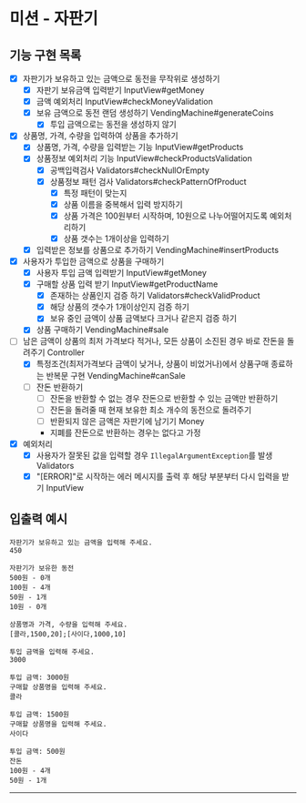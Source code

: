 # 미션 - 자판기

## 기능 구현 목록

- [x] 자판기가 보유하고 있는 금액으로 동전을 무작위로 생성하기
    - [x] 자판기 보유금액 입력받기 InputView#getMoney
    - [x] 금액 예외처리 InputView#checkMoneyValidation
    - [x] 보유 금액으로 동전 랜덤 생성하기 VendingMachine#generateCoins
        - [x] 투입 금액으로는 동전을 생성하지 않기
- [x] 상품명, 가격, 수량을 입력하여 상품을 추가하기
    - [x] 상품명, 가격, 수량을 입력받는 기능 InputView#getProducts
    - [x] 상품정보 예외처리 기능 InputView#checkProductsValidation
        - [x] 공백입력검사 Validators#checkNullOrEmpty
        - [x] 상품정보 패턴 검사 Validators#checkPatternOfProduct
            - [x] 특정 패턴이 맞는지
            - [x] 상품 이름을 중복해서 입력 방지하기
            - [x] 상품 가격은 100원부터 시작하며, 10원으로 나누어떨어지도록 예외처리하기
            - [x] 상품 갯수는 1개이상을 입력하기
    - [x] 입력받은 정보를 상품으로 추가하기 VendingMachine#insertProducts
- [x] 사용자가 투입한 금액으로 상품을 구매하기
    - [x] 사용자 투입 금액 입력받기 InputView#getMoney
    - [x] 구매할 상품 입력 받기 InputView#getProductName
        - [x] 존재하는 상품인지 검증 하기 Validators#checkValidProduct
        - [x] 해당 상품의 갯수가 1개이상인지 검증 하기
        - [x] 보유 중인 금액이 상품 금액보다 크거나 같은지 검증 하기
    - [x] 상품 구매하기 VendingMachine#sale
- [ ] 남은 금액이 상품의 최저 가격보다 적거나, 모든 상품이 소진된 경우 바로 잔돈을 돌려주기 Controller
    - [x] 특정조건(최저가격보다 금액이 낮거나, 상품이 비었거나)에서 상품구매 종료하는 반복문 구현 VendingMachine#canSale
    - [ ] 잔돈 반환하기
        - [ ] 잔돈을 반환할 수 없는 경우 잔돈으로 반환할 수 있는 금액만 반환하기
        - [ ] 잔돈을 돌려줄 때 현재 보유한 최소 개수의 동전으로 돌려주기
        - [ ] 반환되지 않은 금액은 자판기에 남기기 Money
        - 지폐를 잔돈으로 반환하는 경우는 없다고 가정
- [x] 예외처리
    - [x] 사용자가 잘못된 값을 입력할 경우 `IllegalArgumentException`를 발생 Validators
    - [x] "[ERROR]"로 시작하는 에러 메시지를 출력 후 해당 부분부터 다시 입력을 받기 InputView

## 입출력 예시

```
자판기가 보유하고 있는 금액을 입력해 주세요.
450

자판기가 보유한 동전
500원 - 0개
100원 - 4개
50원 - 1개
10원 - 0개

상품명과 가격, 수량을 입력해 주세요.
[콜라,1500,20];[사이다,1000,10]

투입 금액을 입력해 주세요.
3000

투입 금액: 3000원
구매할 상품명을 입력해 주세요.
콜라

투입 금액: 1500원
구매할 상품명을 입력해 주세요.
사이다

투입 금액: 500원
잔돈
100원 - 4개
50원 - 1개
```

---
